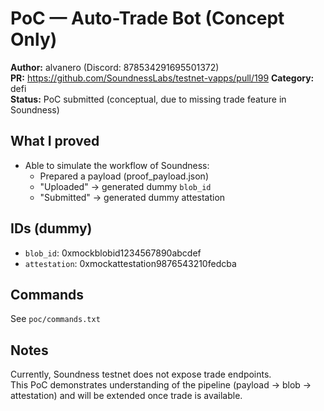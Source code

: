 # PoC — Auto-Trade Bot (Concept Only)

**Author:** alvanero (Discord: 878534291695501372)  
**PR:** https://github.com/SoundnessLabs/testnet-vapps/pull/199
**Category:** defi  
**Status:** PoC submitted (conceptual, due to missing trade feature in Soundness)

## What I proved
- Able to simulate the workflow of Soundness:
  - Prepared a payload (proof_payload.json)
  - "Uploaded" → generated dummy `blob_id`
  - "Submitted" → generated dummy attestation

## IDs (dummy)
- `blob_id`: 0xmockblobid1234567890abcdef  
- `attestation`: 0xmockattestation9876543210fedcba  

## Commands
See `poc/commands.txt`

## Notes
Currently, Soundness testnet does not expose trade endpoints.  
This PoC demonstrates understanding of the pipeline (payload → blob → attestation) and will be extended once trade is available.
